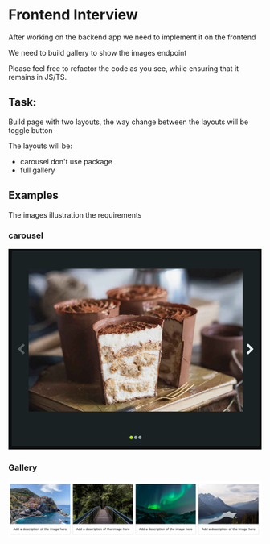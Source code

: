 # Frontend Interview
After working on the backend app we need to implement it on the frontend

We need to build gallery to show the images endpoint

Please feel free to refactor the code as you see, while ensuring that it remains in JS/TS.

## Task:
Build page with two layouts, the way change between the layouts will be toggle button 

The layouts will be:
* carousel don't use package 
* full gallery


## Examples 
The images illustration the requirements 
### carousel
![Carousel Demo](./readme/carouselDemoImage.png)
### Gallery
![Gallery Demo](./readme/GalleryDemoImage.png)